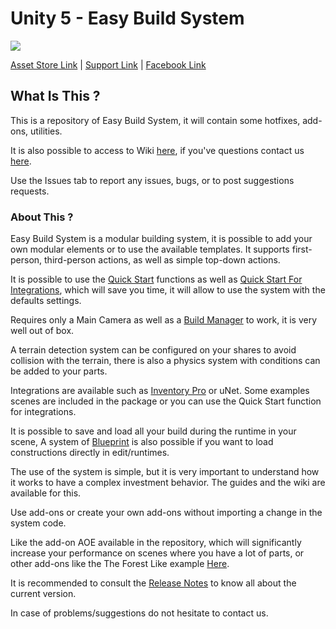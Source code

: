 # Unity 5 - Easy Build System

[![](https://gyazo.com/6ac23b9b88f2ddcaf90799cbb7e1f224.png)](https://www.assetstore.unity3d.com/#!/content/71391)

[Asset Store Link](https://www.assetstore.unity3d.com/#!/content/45394) | [Support Link](https://www.assetstore.unity3d.com/#!/content/45394) | [Facebook Link](https://www.facebook.com/AdsStudioQuebec/)

## What Is This ?

This is a repository of Easy Build System, it will contain some hotfixes, add-ons, utilities.

It is also possible to access to Wiki [here](https://github.com/), if you've questions contact us [here](https://www.adsstudio12.net/).

Use the Issues tab to report any issues, bugs, or to post suggestions requests.

### About This ?

Easy Build System is a modular building system, it is possible to add your own modular elements or to use the available templates.
It supports first-person, third-person actions, as well as simple top-down actions.

It is possible to use the [Quick Start](https://www.adsstudio12.net/) functions as well as [Quick Start For Integrations](https://www.adsstudio12.net/), which will save you time, it will allow to use the system with the defaults settings.

Requires only a Main Camera as well as a [Build Manager](https://www.adsstudio12.net/) to work, it is very well out of box.

A terrain detection system can be configured on your shares to avoid collision with the terrain, there is also a physics system with conditions can be added to your parts.

Integrations are available such as [Inventory Pro](https://www.assetstore.unity3d.com/en/?stay#!/content/66801) or uNet.
Some examples scenes are included in the package or you can use the Quick Start function for integrations.

It is possible to save and load all your build during the runtime in your scene, 
A system of [Blueprint](https://www.adsstudio12.net/) is also possible if you want to load constructions directly in edit/runtimes.

The use of the system is simple, but it is very important to understand how it works to have a complex investment behavior.
The guides and the wiki are available for this.

Use add-ons or create your own add-ons without importing a change in the system code.

Like the add-on AOE available in the repository, which will significantly increase your performance on scenes where you have a lot of parts, or other add-ons like the The Forest Like example [Here](https://www.youtube.com/watch?v=GMeZ9TLTIsQ).

It is recommended to consult the [Release Notes](https://www.adsstudio12.net/) to know all about the current version.

In case of problems/suggestions do not hesitate to contact us.
